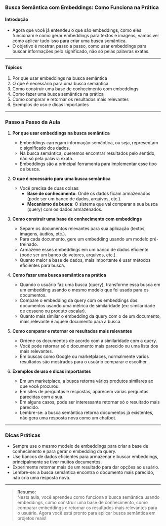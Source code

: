 ### **Busca Semântica com Embeddings: Como Funciona na Prática**

#### Introdução

- Agora que você já entendeu o que são embeddings, como eles funcionam e como gerar embeddings para textos e imagens, vamos ver como aplicar tudo isso para criar uma busca semântica.
- O objetivo é mostrar, passo a passo, como usar embeddings para buscar informações pelo significado, não só pelas palavras exatas.

---

#### Tópicos

1. Por que usar embeddings na busca semântica
2. O que é necessário para uma busca semântica
3. Como construir uma base de conhecimento com embeddings
4. Como fazer uma busca semântica na prática
5. Como comparar e retornar os resultados mais relevantes
6. Exemplos de uso e dicas importantes

---

### Passo a Passo da Aula

1. **Por que usar embeddings na busca semântica**

   - Embeddings carregam informação semântica, ou seja, representam o significado dos dados.
   - Na busca semântica, queremos encontrar resultados pelo sentido, não só pela palavra exata.
   - Embeddings são a principal ferramenta para implementar esse tipo de busca.

2. **O que é necessário para uma busca semântica**

   - Você precisa de duas coisas:
     - **Base de conhecimento:** Onde os dados ficam armazenados (pode ser um banco de dados, arquivos, etc.).
     - **Mecanismo de busca:** O sistema que vai comparar a sua busca (query) com os dados armazenados.

3. **Como construir uma base de conhecimento com embeddings**

   - Separe os documentos relevantes para sua aplicação (textos, imagens, áudios, etc.).
   - Para cada documento, gere um embedding usando um modelo pré-treinado.
   - Armazene esses embeddings em um banco de dados eficiente (pode ser um banco de vetores, arquivos, etc.).
   - Quanto maior a base de dados, mais importante é usar métodos eficientes para busca.

4. **Como fazer uma busca semântica na prática**

   - Quando o usuário faz uma busca (query), transforme essa busca em um embedding usando o mesmo modelo que foi usado para os documentos.
   - Compare o embedding da query com os embeddings dos documentos usando uma métrica de similaridade (ex: similaridade de cosseno ou produto escalar).
   - Quanto mais similar o embedding da query com o de um documento, mais relevante é aquele documento para a busca.

5. **Como comparar e retornar os resultados mais relevantes**

   - Ordene os documentos de acordo com a similaridade com a query.
   - Você pode retornar só o documento mais parecido ou uma lista dos mais relevantes.
   - Em buscas como Google ou marketplaces, normalmente vários resultados são mostrados para o usuário comparar e escolher.

6. **Exemplos de uso e dicas importantes**

   - Em um marketplace, a busca retorna vários produtos similares ao que você procurou.
   - Em sites de perguntas e respostas, aparecem várias perguntas parecidas com a sua.
   - Em alguns casos, pode ser interessante retornar só o resultado mais parecido.
   - Lembre-se: a busca semântica retorna documentos já existentes, não gera uma resposta nova como um chatbot.

---

### Dicas Práticas

- Sempre use o mesmo modelo de embeddings para criar a base de conhecimento e para gerar o embedding da query.
- Use bancos de dados eficientes para armazenar e buscar embeddings, principalmente se tiver muitos documentos.
- Experimente retornar mais de um resultado para dar opções ao usuário.
- Lembre-se: a busca semântica encontra o documento mais parecido, não cria uma resposta nova.

---

> **Resumo:**  
> Nesta aula, você aprendeu como funciona a busca semântica usando embeddings, como construir uma base de conhecimento, como comparar embeddings e retornar os resultados mais relevantes para o usuário. Agora você está pronto para aplicar busca semântica em projetos reais!
